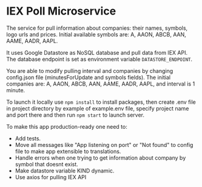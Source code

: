 # IEX Poll Microservice

The service for pull information about companies: their names, symbols, logo urls and prices. Initial available symbols are: A, AAON, ABCB, AAN, AAME, AADR, AAPL.

It uses Google Datastore as NoSQL database and pull data from IEX API. The database endpoint is set as environment variable `DATASTORE_ENDPOINT`.

You are able to modify pulling interval and companies by changing config.json file (minutesForUpdate and symbols fields). The initial companies are: A, AAON, ABCB, AAN, AAME, AADR, AAPL, and interval is 1 minute.

To launch it locally use `npm install` to install packages, then create .env file in project directory by example of example.env file, specify project name and port there and then run `npm start` to launch server.

To make this app production-ready one need to: 
 - Add tests.
 - Move all messages like "App listening on port" or "Not found" to config file to make app extensible to translations.
 - Handle errors when one trying to get information about company by symbol that doesnt exist.
 - Make datastore variable KIND dynamic.
 - Use axios for pulling IEX API
